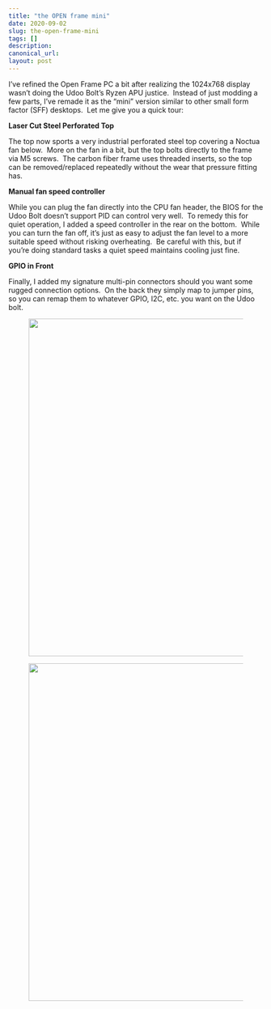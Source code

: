 ```yaml
---
title: "the OPEN frame mini"
date: 2020-09-02
slug: the-open-frame-mini
tags: []
description: 
canonical_url: 
layout: post
---
```

<p>I’ve refined the Open Frame PC a bit after realizing the 1024x768 display wasn’t doing the Udoo Bolt’s Ryzen APU justice.  Instead of just modding a few parts, I’ve remade it as the “mini” version similar to other small form factor (SFF) desktops.  Let me give you a quick tour:</p><p><strong>Laser Cut Steel Perforated Top</strong></p><p>The top now sports a very industrial perforated steel top covering a Noctua fan below.  More on the fan in a bit, but the top bolts directly to the frame via M5 screws.  The carbon fiber frame uses threaded inserts, so the top can be removed/replaced repeatedly without the wear that pressure fitting has.</p><p><strong>Manual fan speed controller</strong></p><p>While you can plug the fan directly into the CPU fan header, the BIOS for the Udoo Bolt doesn’t support PID can control very well.  To remedy this for quiet operation, I added a speed controller in the rear on the bottom.  While you can turn the fan off, it’s just as easy to adjust the fan level to a more suitable speed without risking overheating.  Be careful with this, but if you’re doing standard tasks a quiet speed maintains cooling just fine.</p><p><strong>GPIO in Front</strong></p><p>Finally, I added my signature multi-pin connectors should you want some rugged connection options.  On the back they simply map to jumper pins, so you can remap them to whatever GPIO, I2C, etc. you want on the Udoo bolt.</p><figure class="kg-card kg-gallery-card kg-width-wide"><div class="kg-gallery-container"><div class="kg-gallery-row"><div class="kg-gallery-image"><img src="__GHOST_URL__/content/images/2023/07/JAY02344.jpg" width="1000" height="667" loading="lazy" alt srcset="__GHOST_URL__/content/images/size/w600/2023/07/JAY02344.jpg 600w, __GHOST_URL__/content/images/2023/07/JAY02344.jpg 1000w" sizes="(min-width: 720px) 720px"></div></div></div></figure><figure class="kg-card kg-image-card"><img src="__GHOST_URL__/content/images/2023/07/JAY02342-2.jpg" class="kg-image" alt loading="lazy" width="1000" height="667" srcset="__GHOST_URL__/content/images/size/w600/2023/07/JAY02342-2.jpg 600w, __GHOST_URL__/content/images/2023/07/JAY02342-2.jpg 1000w" sizes="(min-width: 720px) 720px"></figure>
